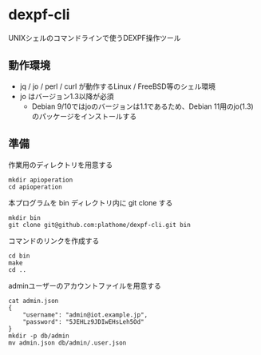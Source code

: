 # dexpf-cli

UNIXシェルのコマンドラインで使うDEXPF操作ツール

## 動作環境

- jq / jo / perl / curl が動作するLinux / FreeBSD等のシェル環境
- jo はバージョン1.3以降が必須
    - Debian 9/10ではjoのバージョンは1.1であるため、Debian 11用のjo(1.3)のパッケージをインストールする

## 準備

作業用のディレクトリを用意する

```
mkdir apioperation
cd apioperation
```

本プログラムを bin ディレクトリ内に git clone する

```
mkdir bin
git clone git@github.com:plathome/dexpf-cli.git bin
```

コマンドのリンクを作成する

```
cd bin
make 
cd ..
```

adminユーザーのアカウントファイルを用意する

```
cat admin.json
{
    "username": "admin@iot.example.jp",
    "password": "5JEHLz9JDIwEHsLeh5Od"
}
mkdir -p db/admin
mv admin.json db/admin/.user.json
```
